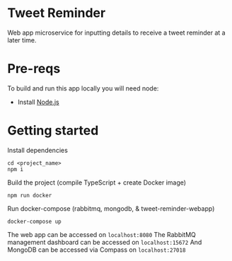 # Tweet Reminder

Web app microservice for inputting details to receive a tweet reminder at a later time.


# Pre-reqs
To build and run this app locally you will need node:
- Install [Node.js](https://nodejs.org/en/)

# Getting started
Install dependencies
```
cd <project_name>
npm i
```
Build the project (compile TypeScript + create Docker image)
```
npm run docker
```
Run docker-compose (rabbitmq, mongodb, & tweet-reminder-webapp)
```
docker-compose up
```
The web app can be accessed on `localhost:8080`
The RabbitMQ management dashboard can be accessed on `localhost:15672`
And MongoDB can be accessed via Compass on `localhost:27018`